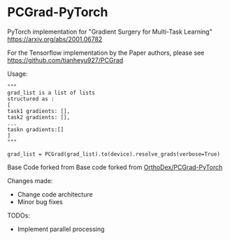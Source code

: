# PCGrad-PyTorch
PyTorch implementation for "Gradient Surgery for Multi-Task Learning" https://arxiv.org/abs/2001.06782

For the Tensorflow implementation by the Paper authors, please see https://github.com/tianheyu927/PCGrad

Usage: 

```
"""
grad_list is a list of lists
structured as :
[
task1 gradients: [], 
task2 gradients: [], 
...
taskn gradients:[]
]
"""

grad_list = PCGrad(grad_list).to(device).resolve_grads(verbose=True)
```

Base Code forked from Base code forked from [OrthoDex/PCGrad-PyTorch](https://github.com/OrthoDex/PCGrad-PyTorch)

Changes made:

- Change code architecture
- Minor bug fixes

TODOs:

- Implement parallel processing
